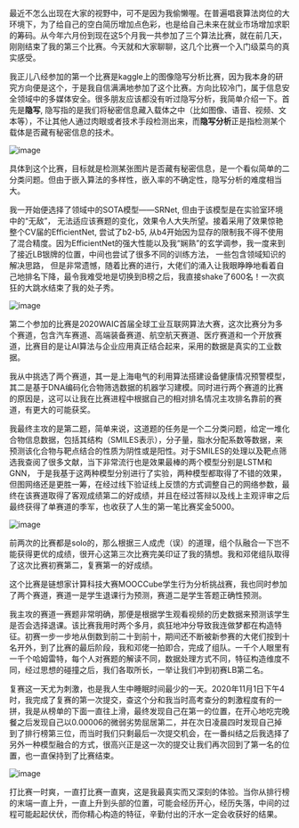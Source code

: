 最近不怎么出现在大家的视野中，可不是因为我偷懒喔。在普遍唱衰算法岗位的大环境下，为了给自己的空白简历增加点色彩，也是给自己未来在就业市场增加求职的筹码。从今年六月份到现在这5个月我一共参加了三个算法比赛，就在前几天，刚刚结束了我的第三个比赛。今天就和大家聊聊，这几个比赛一个入门级菜鸟的真实感受。

我正儿八经参加的第一个比赛是kaggle上的图像隐写分析比赛，因为我本身的研究方向便是这个，于是我自信满满地参加了这个比赛。方向比较冷门，属于信息安全领域中的多媒体安全。很多朋友应该都没有听过隐写分析，我简单介绍一下。首先是**隐写**, 隐写指的是我们将秘密信息藏入载体之中（比如图像、语音、视频、文本等），不让其他人通过肉眼或者技术手段检测出来，而**隐写分析**正是指检测某个载体是否藏有秘密信息的技术。

![image](https://note.youdao.com/yws/public/resource/77ba0c551c3af0db19db77714ec79fa9/2AE477DAD6CD4C9881D55BD4E343576F?ynotemdtimestamp=1605156961833)

具体到这个比赛，目标就是检测某张图片是否藏有秘密信息，是一个看似简单的二分类问题。但由于嵌入算法的多样性，嵌入率的不确定性，隐写分析的难度相当大。

我一开始便选择了领域中的SOTA模型——SRNet, 但由于该模型是在实验室环境中的“无敌”， 无法适应该赛题的变化，效果令人大失所望。接着采用了效果惊艳整个CV届的EfficientNet, 尝试了b2-b5, 从b4开始因为显存的限制我不得不使用了混合精度。因为EfficientNet的强大性能以及我“娴熟”的玄学调参，我一度来到了接近LB银牌的位置，中间也尝试了很多不同的训练方法， 一些包含领域知识的解决思路， 但是非常遗憾，随着比赛的进行，大佬们的涌入让我眼睁睁地看着自己地排名下降，最令我难受地是切换到B榜之后，我直接shake了600名！一次疯狂的大跳水结束了我的处子秀。

![image](https://note.youdao.com/yws/public/resource/77ba0c551c3af0db19db77714ec79fa9/DFC0F7C4293D44949FA74E3DB06B0CE1?ynotemdtimestamp=1605156961833)

第二个参加的比赛是2020WAIC首届全球工业互联网算法大赛，这次比赛分为多个赛道，包含汽车赛道、高端装备赛道、航空航天赛道、医疗赛道和一个开放赛道，比赛目的是让AI算法与企业应用真正结合起来，采用的数据是真实的工业数据。

我从中挑选了两个赛道，其一是上海电气的利用算法搭建设备健康情况预警模型，其二是基于DNA编码化合物筛选数据的机器学习建模。同时进行两个赛道的比赛的原因是，这可以让我在比赛进程中根据自己的相对排名情况主攻排名靠前的赛道，有更大的可能获奖。

我最终主攻的是第二题，简单来说，这道题的任务是一个二分类问题，给定一堆化合物信息数据，包括其结构（SMILES表示），分子量，脂水分配系数等数据，来预测该化合物与靶点结合的性质为阴性或是阳性。对于SMILES的处理以及靶点筛选我查阅了很多文献，当下非常流行也是效果最棒的两个模型分别是LSTM和GNN， 于是我基于这两种模型分别进行了实验，两种模型都取得了不错的效果，但图网络还是更胜一筹，在经过线下验证线上反馈的方式调整自己的网络参数，最终在该赛道取得了客观成绩第二的好成绩，并且在经过答辩以及线上主观评审之后最终获得了单赛道的季军，也收获了人生的第一笔比赛奖金5000。

![image](https://note.youdao.com/yws/public/resource/77ba0c551c3af0db19db77714ec79fa9/0263BCFA09A048928616BCC7D8AF4AFC?ynotemdtimestamp=1605156961833)

前两次的比赛都是solo的，那么根据三人成虎（误）的道理，组个队融合一下岂不能获得更优的成绩，很开心这第三次比赛完美印证了我的猜想。我和邓佬组队取得了这次比赛初赛第二，复赛第一的好成绩。

这个比赛是链想家计算科技大赛MOOCCube学生行为分析挑战赛，我也同时参加了两个赛道，赛道一是学生退课行为预测，赛道二是学生答题正确性预测。

我主攻的赛道一赛题非常明确，那便是根据学生观看视频的历史数据来预测该学生是否会选择退课。该比赛我用时两个多月，疯狂地冲分导致我连做梦都在构造特征。初赛一步一步地从倒数到前二十到前十，期间还不断被新参赛的大佬们按到十名开外，到了比赛的最后阶段，我和邓佬一拍即合，完成了组队。一千个人眼里有一千个哈姆雷特，每个人对赛题的解读不同，数据处理方式不同，特征构造维度不同，经过思想的碰撞之后，我们各取所长，一举让我们冲到初赛LB第二名。

复赛这一天尤为刺激，也是我人生中睡眠时间最少的一天。2020年11月1日下午4时，我完成了复赛的第一次提交，查这个分和我当时高考查分的刺激程度有的一拼，我是从榜单的下面一直往上滑，最终发现自己在第一的位置，在开心地吃完晚餐之后发现自己以0.00006的微弱劣势屈居第二，并在次日凌晨四时发现自己掉到了排行榜第三位，而当时我们只剩最后一次提交机会，在一番纠结之后我选择了另外一种模型融合的方式，很高兴正是这一次的提交让我们再次回到了第一名的位置，也一直保持到了比赛结束。

![image](https://note.youdao.com/yws/public/resource/77ba0c551c3af0db19db77714ec79fa9/CF98E98A0DE945AB96C24373383DDD7D?ynotemdtimestamp=1605157010190)

打比赛一时爽，一直打比赛一直爽，这是我最真实而又深刻的体验。当你从排行榜的末端一直上升，一直上升到头部的位置，可能会经历开心，经历失落，中间的过程可能起起伏伏，而你精心构造的特征，辛勤付出的汗水一定会收获好的结果。